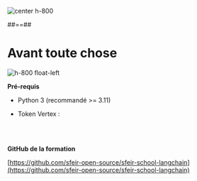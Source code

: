 <!-- .slide:-->

![center h-800](./assets/images/tour-de-table.png)

##==##

<!-- .slide: -->

# Avant toute chose

![h-800 float-left](assets/images/checks.jpg)

**Pré-requis**

* Python 3 (recommandé >= 3.11)

* Token Vertex :

<br><br>

**GitHub de la formation**

[https://github.com/sfeir-open-source/sfeir-school-langchain](https://github.com/sfeir-open-source/sfeir-school-langchain)